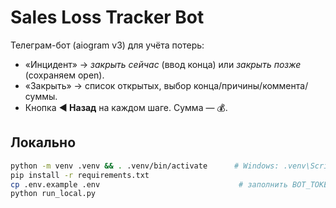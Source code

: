 # Sales Loss Tracker Bot

Телеграм-бот (aiogram v3) для учёта потерь:
- «Инцидент» → *закрыть сейчас* (ввод конца) или *закрыть позже* (сохраняем open).
- «Закрыть» → список открытых, выбор конца/причины/коммента/суммы.
- Кнопка **◀️ Назад** на каждом шаге. Сумма — 💰.

## Локально
```bash
python -m venv .venv && . .venv/bin/activate      # Windows: .venv\Scripts\activate
pip install -r requirements.txt
cp .env.example .env                               # заполнить BOT_TOKEN и DATABASE_URL
python run_local.py
